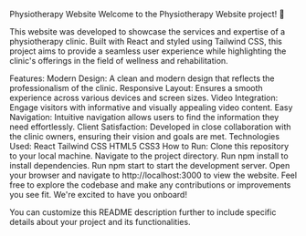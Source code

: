 Physiotherapy Website
Welcome to the Physiotherapy Website project! 🚀

This website was developed to showcase the services and expertise of a physiotherapy clinic. Built with React and styled using Tailwind CSS, this project aims to provide a seamless user experience while highlighting the clinic's offerings in the field of wellness and rehabilitation.

Features:
Modern Design: A clean and modern design that reflects the professionalism of the clinic.
Responsive Layout: Ensures a smooth experience across various devices and screen sizes.
Video Integration: Engage visitors with informative and visually appealing video content.
Easy Navigation: Intuitive navigation allows users to find the information they need effortlessly.
Client Satisfaction: Developed in close collaboration with the clinic owners, ensuring their vision and goals are met.
Technologies Used:
React
Tailwind CSS
HTML5
CSS3
How to Run:
Clone this repository to your local machine.
Navigate to the project directory.
Run npm install to install dependencies.
Run npm start to start the development server.
Open your browser and navigate to http://localhost:3000 to view the website.
Feel free to explore the codebase and make any contributions or improvements you see fit. We're excited to have you onboard!

You can customize this README description further to include specific details about your project and its functionalities.
